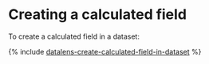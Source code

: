 # Creating a calculated field

To create a calculated field in a dataset:

{% include [datalens-create-calculated-field-in-dataset](../../../_includes/datalens/operations/datalens-create-calculated-field-in-dataset.md) %}

